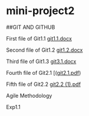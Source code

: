 # mini-project2

##GIT AND GITHUB

First file of Git1.1 [git1.1.docx](https://github.com/Ankeshkumar12/mini-project2/files/14438847/git1.1.docx)

Second file of Git1.2 [git1.2.docx](https://github.com/Ankeshkumar12/mini-project2/files/14451276/git1.2.docx)

Third file of Git1.3 [git3.1.docx](https://github.com/Ankeshkumar12/mini-project2/files/14451291/git3.1.docx)

Fourth file of Git2.1 [([git2.1.pdf](https://github.com/Ankeshkumar12/mini-project2/files/14472779/git2.1.pdf))

Fifth file of Git2.2 [git2.2 (1).pdf](https://github.com/Ankeshkumar12/mini-project2/files/14472782/git2.2.1.pdf)

Agile Methodology

Exp1.1
